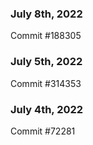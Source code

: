 ### July 8th, 2022

Commit #188305

### July 5th, 2022

Commit #314353


### July 4th, 2022

Commit #72281
